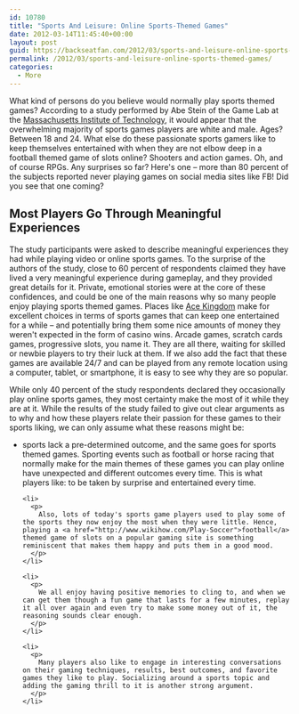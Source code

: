 ```yaml
---
id: 10780
title: "Sports And Leisure: Online Sports-Themed Games"
date: 2012-03-14T11:45:40+00:00
layout: post
guid: https://backseatfan.com/2012/03/sports-and-leisure-online-sports-themed-games/
permalink: /2012/03/sports-and-leisure-online-sports-themed-games/
categories:
  - More
---
```


<div class="entry">
  <p>
    <title>
    </title>
  </p>

  <p>
    What kind of persons do you believe would normally play sports themed games? According to a study performed by Abe Stein of the Game Lab at the <a href="http://web.mit.edu/">Massachusetts Institute of Technology</a>, it would appear that the overwhelming majority of sports games players are white and male. Ages? Between 18 and 24. What else do these passionate sports gamers like to keep themselves entertained with when they are not elbow deep in a football themed game of slots online? Shooters and action games. Oh, and of course RPGs. Any surprises so far? Here's one &ndash; more than 80 percent of the subjects reported never playing games on social media sites like FB! Did you see that one coming?
  </p>

  <h2>
    Most Players Go Through Meaningful Experiences
  </h2>

  <p>
    The study participants were asked to describe meaningful experiences they had while playing video or online sports games. To the surprise of the authors of the study, close to 60 percent of respondents claimed they have lived a very meaningful experience during gameplay, and they provided great details for it. Private, emotional stories were at the core of these confidences, and could be one of the main reasons why so many people enjoy playing sports themed games. Places like <a href="http://www.acekingdom.com/">Ace Kingdom</a> make for excellent choices in terms of sports games that can keep one entertained for a while &ndash; and potentially bring them some nice amounts of money they weren't expected in the form of casino wins. Arcade games, scratch cards games, progressive slots, you name it. They are all there, waiting for skilled or newbie players to try their luck at them. If we also add the fact that these games are available 24/7 and can be played from any remote location using a computer, tablet, or smartphone, it is easy to see why they are so popular.
  </p>

  <p>
    While only 40 percent of the study respondents declared they occasionally play online sports games, they most certainty make the most of it while they are at it. While the results of the study failed to give out clear arguments as to why and how these players relate their passion for these games to their sports liking, we can only assume what these reasons might be:
  </p>

  <ul>
    <li>
      <p>
        sports lack a pre-determined outcome, and the same goes for sports themed games. Sporting events such as football or horse racing that normally make for the main themes of these games you can play online have unexpected and different outcomes every time. This is what players like: to be taken by surprise and entertained every time.
      </p>
    </li>

    <li>
      <p>
        Also, lots of today's sports game players used to play some of the sports they now enjoy the most when they were little. Hence, playing a <a href="http://www.wikihow.com/Play-Soccer">football</a> themed game of slots on a popular gaming site is something reminiscent that makes them happy and puts them in a good mood.
      </p>
    </li>

    <li>
      <p>
        We all enjoy having positive memories to cling to, and when we can get them though a fun game that lasts for a few minutes, replay it all over again and even try to make some money out of it, the reasoning sounds clear enough.
      </p>
    </li>

    <li>
      <p>
        Many players also like to engage in interesting conversations on their gaming techniques, results, best outcomes, and favorite games they like to play. Socializing around a sports topic and adding the gaming thrill to it is another strong argument.
      </p>
    </li>
  </ul>
</div>
